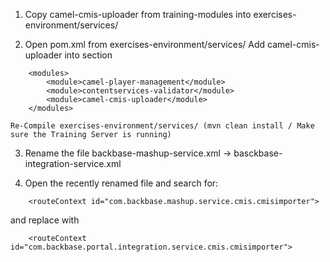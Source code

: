 1. Copy camel-cmis-uploader from training-modules into exercises-environment/services/

2. Open pom.xml from exercises-environment/services/
	 Add <module>camel-cmis-uploader</module> into  <modules> section
```
	<modules>
        <module>camel-player-management</module>
	    <module>contentservices-validator</module>
        <module>camel-cmis-uploader</module>
    </modules>
```
	Re-Compile exercises-environment/services/ (mvn clean install / Make sure the Training Server is running)

3. Rename the file backbase-mashup-service.xml -> basckbase-integration-service.xml
	
4. Open the recently renamed file and search for:

```
    <routeContext id="com.backbase.mashup.service.cmis.cmisimporter">
```
and replace with

```
    <routeContext id="com.backbase.portal.integration.service.cmis.cmisimporter">
```

